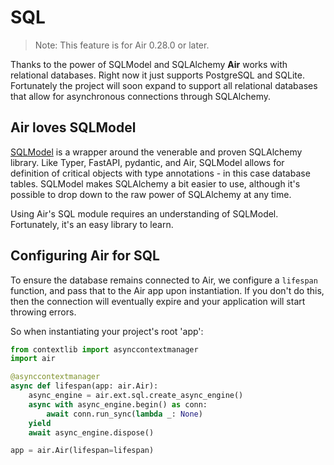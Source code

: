 # SQL

> Note: This feature is for Air 0.28.0 or later. 

Thanks to the power of SQLModel and SQLAlchemy **Air** works with relational databases. Right now it just supports PostgreSQL and SQLite. Fortunately the project will soon expand to support all relational databases that allow for asynchronous connections through SQLAlchemy. 

## Air loves SQLModel

[SQLModel](https://sqlmodel.tiangolo.com/) is a wrapper around the venerable and proven SQLAlchemy library. Like Typer, FastAPI, pydantic, and Air, SQLModel allows for definition of critical objects with type annotations - in this case database tables. SQLModel makes SQLAlchemy a bit easier to use, although it's possible to drop down to the raw power of SQLAlchemy at any time.

Using Air's SQL module requires an understanding of SQLModel. Fortunately, it's an easy library to learn.

## Configuring Air for SQL

To ensure the database remains connected to Air, we configure a `lifespan` function, and pass that to the Air app upon instantiation. If you don't do this, then the connection will eventually expire and your application will start throwing errors.

So when instantiating your project's root 'app':

```python
from contextlib import asynccontextmanager
import air

@asynccontextmanager
async def lifespan(app: air.Air):
    async_engine = air.ext.sql.create_async_engine()
    async with async_engine.begin() as conn:
        await conn.run_sync(lambda _: None)    
    yield
    await async_engine.dispose()

app = air.Air(lifespan=lifespan)
```
